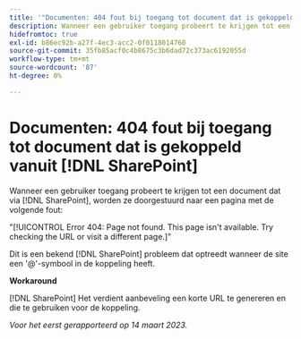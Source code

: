 ```yaml
---
title: '"Documenten: 404 fout bij toegang tot document dat is gekoppeld vanuit SharePoint'''
description: Wanneer een gebruiker toegang probeert te krijgen tot een document dat is gekoppeld via SharePoint, wordt hij of zij doorgestuurd naar een pagina met een fout van 404.
hidefromtoc: true
exl-id: b86ec92b-a27f-4ec3-acc2-0f0118014760
source-git-commit: 35fb85acf0c4b8675c3b6dad72c373ac6192055d
workflow-type: tm+mt
source-wordcount: '87'
ht-degree: 0%

---
```


# Documenten: 404 fout bij toegang tot document dat is gekoppeld vanuit [!DNL SharePoint]

<!--Requested article. This issue is on the WF and WFP TOCs.-->

Wanneer een gebruiker toegang probeert te krijgen tot een document dat via [!DNL SharePoint], worden ze doorgestuurd naar een pagina met de volgende fout:

&quot;[!UICONTROL Error 404: Page not found. This page isn't available. Try checking the URL or visit a different page.]&quot;

Dit is een bekend [!DNL SharePoint] probleem dat optreedt wanneer de site een &#39;@&#39;-symbool in de koppeling heeft.

**Workaround**

[!DNL SharePoint] Het verdient aanbeveling een korte URL te genereren en die te gebruiken voor de koppeling.

_Voor het eerst gerapporteerd op 14 maart 2023._
